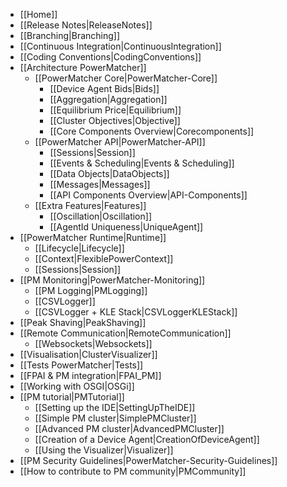 - [[Home]]
- [[Release Notes|ReleaseNotes]]
- [[Branching|Branching]]
- [[Continuous Integration|ContinuousIntegration]]
- [[Coding Conventions|CodingConventions]]
- [[Architecture PowerMatcher]]
    - [[PowerMatcher Core|PowerMatcher-Core]]
         - [[Device Agent Bids|Bids]]
         - [[Aggregation|Aggregation]] 
         - [[Equilibrium Price|Equilibrium]]
         - [[Cluster Objectives|Objective]]
         - [[Core Components Overview|Corecomponents]] 
    - [[PowerMatcher API|PowerMatcher-API]]
         - [[Sessions|Session]]
         - [[Events & Scheduling|Events & Scheduling]]
         - [[Data Objects|DataObjects]]
         - [[Messages|Messages]] 
         - [[API Components Overview|API-Components]]
    - [[Extra Features|Features]]
         - [[Oscillation|Oscillation]]
         - [[AgentId Uniqueness|UniqueAgent]]
- [[PowerMatcher Runtime|Runtime]]
    - [[Lifecycle|Lifecycle]]
    - [[Context|FlexiblePowerContext]]
    - [[Sessions|Session]]
- [[PM Monitoring|PowerMatcher-Monitoring]]
    - [[PM Logging|PMLogging]]
    - [[CSVLogger]]
    - [[CSVLogger + KLE Stack|CSVLoggerKLEStack]]
- [[Peak Shaving|PeakShaving]]    
- [[Remote Communication|RemoteCommunication]]
    - [[Websockets|Websockets]]
- [[Visualisation|ClusterVisualizer]]
- [[Tests PowerMatcher|Tests]]
- [[FPAI & PM integration|FPAI_PM]]
- [[Working with OSGI|OSGi]]
- [[PM tutorial|PMTutorial]]
    - [[Setting up the IDE|SettingUpTheIDE]]
    - [[Simple PM cluster|SimplePMCluster]]
    - [[Advanced PM cluster|AdvancedPMCluster]]
    - [[Creation of a Device Agent|CreationOfDeviceAgent]]
    - [[Using the Visualizer|Visualizer]]
- [[PM Security Guidelines|PowerMatcher-Security-Guidelines]]
- [[How to contribute to PM community|PMCommunity]]
